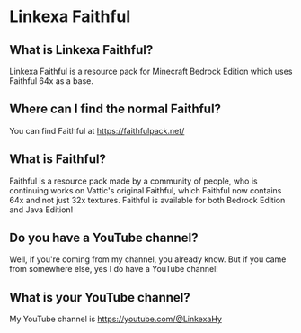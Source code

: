 # Linkexa Faithful

## What is Linkexa Faithful?
Linkexa Faithful is a resource pack for Minecraft Bedrock Edition which uses Faithful 64x as a base.

## Where can I find the normal Faithful?
You can find Faithful at https://faithfulpack.net/

## What is Faithful?
Faithful is a resource pack made by a community of people, who is continuing works on Vattic's original Faithful, which Faithful now contains 64x and not just 32x textures. Faithful is available for both Bedrock Edition and Java Edition!

## Do you have a YouTube channel?
Well, if you're coming from my channel, you already know. But if you came from somewhere else, yes I do have a YouTube channel!

## What is your YouTube channel?
My YouTube channel is https://youtube.com/@LinkexaHy
